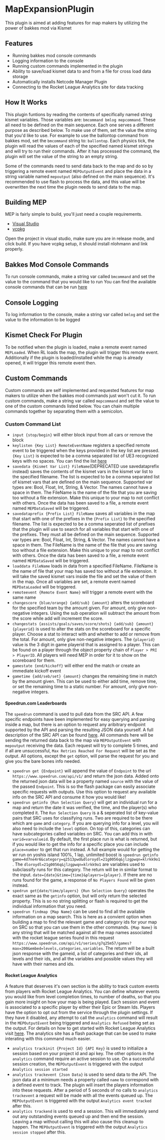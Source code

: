 # MapExpansionPlugin
This plugin is aimed at adding features for map makers by utilizing the power of bakkes mod via Kismet

## Features
- Running bakkes mod console commands
- Logging information to the console
- Running custom commands implemented in the plugin
- Ability to save/load kismet data to and from a file for cross load data storage
- Automatically installs Netcode Manager Plugin
- Connecting to the Rocket League Analytics site for data tracking

## How It Works
This plugin funtions by reading the contents of specifically named string kismet variables. Those variables are: `bmcommand bmlog mepcommand`. These all need to be defined on the main sequence. Each one serves a different purpose as described below. To make use of them, set the value the string that you'd like to use. For example to use the ballontop command from bakkes mod, set the `bmcommand` string to: `ballontop`. Each physics tick, the plugin will read the values of each of the specified named kismet strings and will try to run their commands. After it has processed the command, the plugin will set the value of the string to an empty string. 

Some of the commands need to send data back to the map and do so by triggering a remote event named `MEPOutputEvent` and place the data in a string variable named `mepoutput` (also defined on the main sequence). It's recommended to use flash to process the data, and this value will be overwritten the next time the plugin needs to send data to the map.

## Building MEP
MEP is fairly simple to build, you'll just need a couple requirements.
- [Visual Studio](https://visualstudio.microsoft.com/)
- [vcpkg](https://learn.microsoft.com/en-us/vcpkg/get_started/get-started-msbuild?pivots=shell-powershell) 

Open the project in visual studio, make sure you are in release mode, and click build. If you have vcpkg setup, it should install nlohmann and link properly.

## Bakkes Mod Console Commands
To run console commands, make a string var called `bmcommand` and set the value to the command that you would like to run
You can find the available console commands that can be run [here](https://bakkesmod.fandom.com/wiki/Category:Console_commands)

## Console Logging
To log information to the console, make a string var called `bmlog` and set the value to the information to be logged

## Kismet Check For Plugin
To be notified when the plugin is loaded, make a remote event named `MEPLoaded`. When RL loads the map, the plugin will trigger this remote event. Additionally if the plugin is loaded/installed while the map is already opened, it will trigger this remote event then.

## Custom Commands
Custom commands are self implemented and requested features for map makers to utilize when the bakkes mod commands just won't cut it.
To run custom commands, make a string var called `mepcommand` and set the value to one of the custom commands listed below. You can chain multiple commands together by separating them with a semicolon.

### Custom Command List
- `input {stop/begin}` will either block input from all cars or remove the block
- `keylisten {Key List} RemoteEventName` registers a specified remote event to be triggered when the keys provided in the key list are pressed. `{Key List}` is expected to be a comma separated list of UE3 recognized keys with no spaces. You can find the list [here](https://docs.unrealengine.com/udk/Three/KeyBinds.html)
- `savedata {Kismet Var List} FileName`(DEPRECATED use savedataprefix instead) saves the contents of the kismet vars in the kismet var list to the specified filename. The list is expected to be a comma separated list of kismet vars that are defined on the main sequence. Supported var types are: Bool, Float, Int, String, & Vector. The names cannot have a space in them. The FileName is the name of the file that you are saving too without a file extension. Make this unique to your map to not conflict with others. Once the data has been saved to a file, a remote event named `MEPDataSaved` will be triggered.
- `savedataprefix {Prefix List} FileName` saves all variables in the map that start with one of the prefixes in the `{Prefix List}` to the specified filename. The list is expected to be a comma seperated list of prefixes that the plugin will use to search for all variables that start with one of the prefixes. They must all be defined on the main sequence. Supported var types are: Bool, Float, Int, String, & Vector. The names cannot have a space in them. The FileName is the name of the file that you are saving too without a file extension. Make this unique to your map to not conflict with others. Once the data has been saved to a file, a remote event named `MEPDataSaved` will be triggered.
- `loaddata FileName` loads in data from a specified FileName. FileName is the name of file that your map has saved too without a file extension. It will take the saved kismet vars inside the file and set the value of them in the map. Once all variables are set, a remote event named `MEPDataLoaded` will be triggered.
- `remoteevent {Remote Event Name}` will trigger a remote event with the same name
- `changescore {blue/orange} {add/sub} {amount}` alters the scoreboard for the specified team by the amount given. For amount, only give non-negative integers. Using the sub operation will subtract the amount from the score while add will increment the score.
- `changestats {assists/goals/saves/score/shots} {add/sub} {amount} {playerid}` is used to alter the stats on the scoreboard for a specific player. Choose a stat to interact with and whether to add or remove from the total. For amount, only give non-negative integers. The `{playerid}` value is the 3 digit in game playerid that is assigned to a player. This can be found on a player through the object property chain of `Player > PRI > PlayerID`. All players will need MEP in order for it to show on the scoreboard for them.
- `gamestate {end/kickoff}` will either end the match or create an immediate kickoff event
- `gametime {add/seb/set} {amount}` changes the remaining time in match by the amount given. This can be used to either add time, remove time, or set the remaining time to a static number. For amount, only give non-negative integers.
#### Speedrun.com Leaderboards
The `speedrun` command is used to pull data from the SRC API. A few specific endpoints have been implemented for easy querying and parsing inside a map, but there is an option to request any aribitrary endpoint supported by the API and parsing the resulting JSON data yourself. A full description of the SRC API can be found [here](https://github.com/speedruncomorg/api). All commands here will be sending the returned data back to the map via `MEPOutputEvent` with `mepoutput` receiving the data. Each request will try to complete 5 times, and if all are unsuccessful, `Max Retries Reached For Request` will be set as the output. All options, except the `get` option, will parse the request for you and give you the bare bones info needed.
- `speedrun get {Endpoint}` will append the value of `Endpoint` to the url `https://www.speedrun.com/api/v1/` and return the json data. Added onto the returned json data will be a property named `source` with the value of the passed `Endpoint`. This is so the flash package can easily associate specific requests with outputs. Use this option to request any available info on the SRC API and consume it how you would like!
- `speedrun getinfo {Run Selection Query}` will get an individual run for a map and return the date it was verified, the time, and the player(s) who completed it. The `Run Selection Query` is a & seperated list of key-value pairs that SRC uses for classifying runs. Two are required to be there which are `game` and `category`. If you are querying info for a level, you will also need to include the `level` option. On top of this, categories can have subcategories called variables on SRC. You can add this in with `varid=varvalueid`. By default, the first place run is what is returned, but if you would like to get the info for a specific place you can include `place=number` to get that run instead. A full example would for getting the wr run on yoshis island 100%, 1 lap, unlimited boost is `speedrun getinfo game=4d7ne4r6&category=q2513pwd&dloroydl=21g0056q&jlzgpwqn=klrkk9o1`. The `dloroydl=21g0056q&jlzgpwqn=klrkk9o1` are variables used to subclassify runs for this category. The return will be in similar format to the input. `date={date}&time={time}&players={player}`. If there are no runs found for the game, a response of `No Players Found` will be given instead.
- `spedrun get{date/time/players} {Run Selection Query}` operates the exact same as the `getinfo` option, but will only return the selected property. This is so no string splitting or flash is required to get the individual information that you need.
- `speedrun findmap {Map Name}` can be used to find all the available information on a map search. This is here as a convient option when building a map to find the relevant game and category ids for your map on SRC so that you can use them in the other commands. `{Map Name}` is any string that will be matched against all the map names associated with the rocket league series found in this request `https://www.speedrun.com/api/v1/series/g7q25m57/games?max=200&embed=levels,categories,variables`. The return will be a built json response with the gameid, a list of categories and their ids, all levels and their ids, and all the variables and possible values they will have with their names and ids.
#### Rocket League Analytics
A feature that deserves it's own section is the ability to track custom events from players with Rocket League Analytics. You can define whatever events you would like from level completion times, to number of deaths, so that you gain more insight on how your map is being played. Each session and event is associated to a specific player by either their Epic or Steam Ids. Players have the option to opt out from the service through the plugin settings. If they have it disabled, any attempt to call the `analytics` command will result in the `MEPOutputEvent` being triggered and `Analytics Refused` being set as the output. For details on how to get started with Rocket League Analytics visit [here](https://analytics.rocketleaguemapmaking.com/). The analytics site has a flash package that can be used to make interating with this command much easier.
- `analytics trackinit {Project Id} {API Key}` is used to initialize a session based on your project id and api key. The other options in the `analytics` command require an active session to use. On a successful session creation, the `MEPOutputEvent` is triggered with the output `Analytics session started`
- `analytics trackevent {Json Data}` is used to send data to the API. The json data at a minimum needs a property called `name` to correspond with a defined event to track. The plugin will insert the players information into these requests. After a period of 5 seconds of no calls to `analytics trackevent` a request will be made with all the events queued up. The `MEPOutputEvent` is triggered with the output `Analytics event tracked` after this.
- `analytics trackend` is used to end a session. This will immediately send out any outstanding events queued up and then end the session. Leaving a map without calling this will also cause this cleanup to happen. The `MEPOutputEvent` is triggered with the output `Analytics session stopped` after this.

